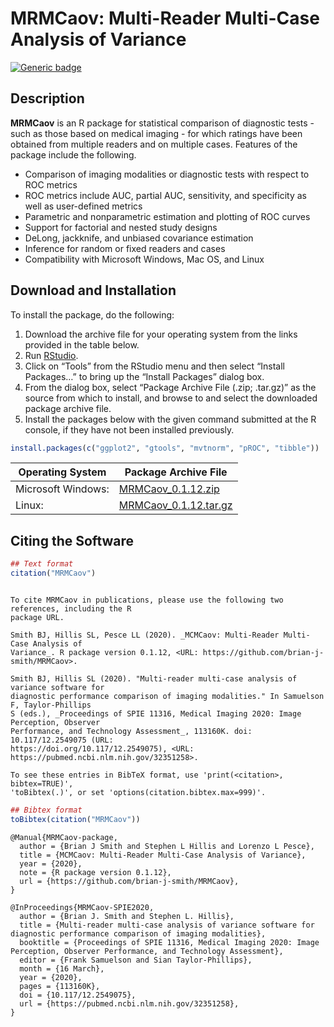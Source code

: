 MRMCaov: Multi-Reader Multi-Case Analysis of Variance
================

[![Generic
badge](https://img.shields.io/badge/docs-online-green.svg)](https://brian-j-smith.github.io/MRMCaov/)

## Description

**MRMCaov** is an R package for statistical comparison of diagnostic
tests - such as those based on medical imaging - for which ratings have
been obtained from multiple readers and on multiple cases. Features of
the package include the following.

  - Comparison of imaging modalities or diagnostic tests with respect to
    ROC metrics
  - ROC metrics include AUC, partial AUC, sensitivity, and specificity
    as well as user-defined metrics
  - Parametric and nonparametric estimation and plotting of ROC curves
  - Support for factorial and nested study designs
  - DeLong, jackknife, and unbiased covariance estimation
  - Inference for random or fixed readers and cases
  - Compatibility with Microsoft Windows, Mac OS, and Linux

## Download and Installation

To install the package, do the following:

1.  Download the archive file for your operating system from the links
    provided in the table below.
2.  Run [RStudio](https://www.rstudio.com/products/rstudio/).
3.  Click on “Tools” from the RStudio menu and then select “Install
    Packages…” to bring up the “Install Packages” dialog box.
4.  From the dialog box, select “Package Archive File (.zip; .tar.gz)”
    as the source from which to install, and browse to and select the
    downloaded package archive file.
5.  Install the packages below with the given command submitted at the R
    console, if they have not been installed previously.

<!-- end list -->

``` r
install.packages(c("ggplot2", "gtools", "mvtnorm", "pROC", "tibble"))
```

| Operating System   | Package Archive File                                                                                                                     |
| ------------------ | ---------------------------------------------------------------------------------------------------------------------------------------- |
| Microsoft Windows: | [MRMCaov\_0.1.12.zip](https://iowa-my.sharepoint.com/:u:/g/personal/bjsmith_uiowa_edu/EZvSfeD6QEBKstoYf3ffWDwBlPS_CNBhuTkqKEGcHZt93w)    |
| Linux:             | [MRMCaov\_0.1.12.tar.gz](https://iowa-my.sharepoint.com/:u:/g/personal/bjsmith_uiowa_edu/ERjzWoVL-E9HkW893DLwY3EBD-PQzGK8iBQ9yzN7ocHt2Q) |

## Citing the Software

``` r
## Text format
citation("MRMCaov")
```

``` 

To cite MRMCaov in publications, please use the following two references, including the R
package URL.

Smith BJ, Hillis SL, Pesce LL (2020). _MCMCaov: Multi-Reader Multi-Case Analysis of
Variance_. R package version 0.1.12, <URL: https://github.com/brian-j-smith/MRMCaov>.

Smith BJ, Hillis SL (2020). "Multi-reader multi-case analysis of variance software for
diagnostic performance comparison of imaging modalities." In Samuelson F, Taylor-Phillips
S (eds.), _Proceedings of SPIE 11316, Medical Imaging 2020: Image Perception, Observer
Performance, and Technology Assessment_, 113160K. doi: 10.117/12.2549075 (URL:
https://doi.org/10.117/12.2549075), <URL: https://pubmed.ncbi.nlm.nih.gov/32351258>.

To see these entries in BibTeX format, use 'print(<citation>, bibtex=TRUE)',
'toBibtex(.)', or set 'options(citation.bibtex.max=999)'.
```

``` r
## Bibtex format
toBibtex(citation("MRMCaov"))
```

    @Manual{MRMCaov-package,
      author = {Brian J Smith and Stephen L Hillis and Lorenzo L Pesce},
      title = {MCMCaov: Multi-Reader Multi-Case Analysis of Variance},
      year = {2020},
      note = {R package version 0.1.12},
      url = {https://github.com/brian-j-smith/MRMCaov},
    }
    
    @InProceedings{MRMCaov-SPIE2020,
      author = {Brian J. Smith and Stephen L. Hillis},
      title = {Multi-reader multi-case analysis of variance software for diagnostic performance comparison of imaging modalities},
      booktitle = {Proceedings of SPIE 11316, Medical Imaging 2020: Image Perception, Observer Performance, and Technology Assessment},
      editor = {Frank Samuelson and Sian Taylor-Phillips},
      month = {16 March},
      year = {2020},
      pages = {113160K},
      doi = {10.117/12.2549075},
      url = {https://pubmed.ncbi.nlm.nih.gov/32351258},
    }
